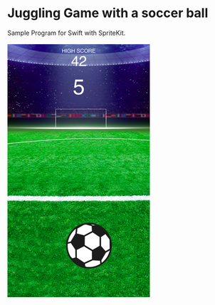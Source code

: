 # Juggling Game with a soccer ball
Sample Program for Swift with SpriteKit.
<br />
<vide src="https://github.com/akimiyamoto/Juggling/blob/master/cupture/balljug.mov"><br />
<img src="https://raw.githubusercontent.com/akimiyamoto/Juggling/master/cupture/IMG_5723.PNG" width="320" height="568" />
